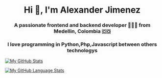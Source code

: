 

<h1 align="center">Hi 👋, I'm Alexander Jimenez</h1>
<h3 align="center">A passionate frontend and backend developer 👨🏻‍💻 from Medellin, Colombia 🇨🇴</h3>

<p align="center">
  <h3 align="center">I love programming in Python,Php,Javascript between others technologys</h3>
</p>

[![My GitHub Stats](https://github-readme-stats.vercel.app/api/?username=stevenhdz&count_private=true&theme=tokyonight&showicons=true)]()


[![My GitHub Language Stats](https://github-readme-stats.vercel.app/api/top-langs/?username=stevenhdz&langs_count=5&theme=tokyonight)]()
